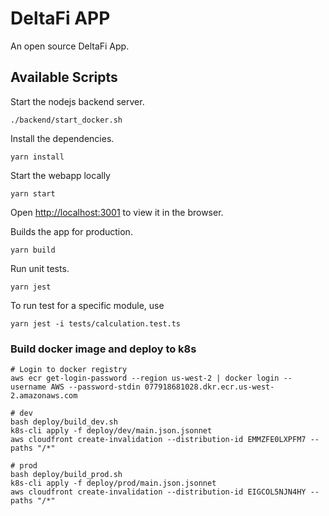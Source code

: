 # DeltaFi APP

An open source DeltaFi App.

## Available Scripts

Start the nodejs backend server.
```
./backend/start_docker.sh
```

Install the dependencies.
```
yarn install
```

Start the webapp locally
```
yarn start
```
Open [http://localhost:3001](http://localhost:3001) to view it in the browser.

Builds the app for production.
```
yarn build
```

Run unit tests.
```
yarn jest
```

To run test for a specific module, use
```
yarn jest -i tests/calculation.test.ts
```

### Build docker image and deploy to k8s
```
# Login to docker registry
aws ecr get-login-password --region us-west-2 | docker login --username AWS --password-stdin 077918681028.dkr.ecr.us-west-2.amazonaws.com

# dev
bash deploy/build_dev.sh
k8s-cli apply -f deploy/dev/main.json.jsonnet
aws cloudfront create-invalidation --distribution-id EMMZFE0LXPFM7 --paths "/*"

# prod
bash deploy/build_prod.sh
k8s-cli apply -f deploy/prod/main.json.jsonnet
aws cloudfront create-invalidation --distribution-id EIGCOL5NJN4HY --paths "/*"
```

